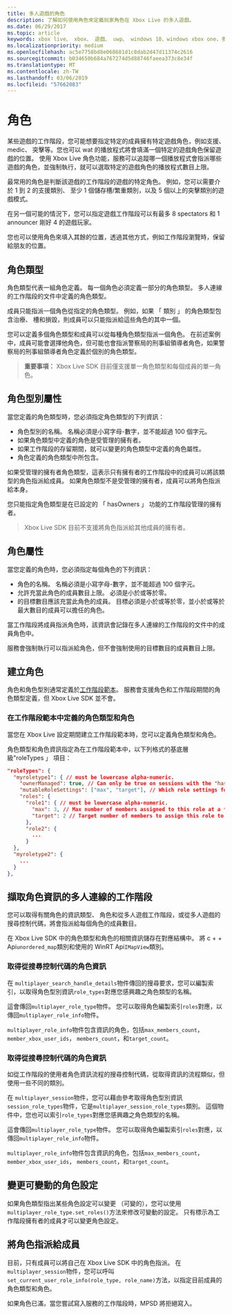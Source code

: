 ```yaml
---
title: 多人遊戲的角色
description: 了解如何使用角色來定義玩家角色在 Xbox Live 的多人遊戲。
ms.date: 06/29/2017
ms.topic: article
keywords: xbox live、 xbox、 遊戲、 uwp、 windows 10、windows xbox one，多人遊戲，角色
ms.localizationpriority: medium
ms.openlocfilehash: ac5e7758bd8e068681d1c8dab2d47d11374c2616
ms.sourcegitcommit: b034650b684a767274d5d88746faeea373c8e34f
ms.translationtype: MT
ms.contentlocale: zh-TW
ms.lasthandoff: 03/06/2019
ms.locfileid: "57662083"
---
```

# <a name="roles"></a>角色

某些遊戲的工作階段，您可能想要指定特定的成員擁有特定遊戲角色，例如支援、 medic、 突擊等。您也可以 wat 的播放程式將會填滿一個特定的遊戲角色保留遊戲的位置。 使用 Xbox Live 角色功能，服務可以追蹤哪一個播放程式會指派哪些遊戲的角色，並強制執行，就可以選取特定的遊戲角色的播放程式數目上限。

最常用的角色是判斷該遊戲的工作階段的遊戲的特定角色。 例如，您可以需要介於 1 到 2 的支援類別、 至少 1 個儲存槽/繁重類別，以及 5 個以上的突擊類別的遊戲模式。

在另一個可能的情況下，您可以指定遊戲工作階段可以有最多 8 spectators 和 1 announcer 剛好 4 的遊戲玩家。

您也可以使用角色來填入其餘的位置，透過其他方式，例如工作階段瀏覽時，保留給朋友的位置。

## <a name="role-types"></a>角色類型

角色類型代表一組角色定義。 每一個角色必須定義一部分的角色類型。 多人連線的工作階段的文件中定義的角色類型。

成員只能指派一個角色從指定的角色類型。 例如，如果 「 類別 」 的角色類型包含治療、 槽和損毀，則成員可以只能指派給這些角色的其中一個。

您可以定義多個角色類型和成員可以從每種角色類型指派一個角色。 在前述案例中，成員可能會選擇他角色，但可能也會指派警察局的刑事組領導者角色，如果警察局的刑事組領導者角色定義於個別的角色類型。

> **重要事項：** Xbox Live SDK 目前僅支援單一角色類型和每個成員的單一角色。

## <a name="role-type-properties"></a>角色型別屬性

當您定義的角色類型時，您必須指定角色類型的下列資訊：

* 角色型別的名稱。 名稱必須是小寫字母-數字，並不能超過 100 個字元。
* 如果角色類型中定義的角色是受管理的擁有者。
* 如果工作階段的存留期間，就可以變更的角色類型中定義的角色屬性。
* 角色定義的角色類型中所包含。

如果受管理的擁有者角色類型，這表示只有擁有者的工作階段中的成員可以將該類型的角色指派給成員。 如果角色類型不是受管理的擁有者，成員可以將角色指派給本身。

您只能指定角色類型是在已設定的 「 hasOwners 」 功能的工作階段管理的擁有者。

> Xbox Live SDK 目前不支援將角色指派給其他成員的擁有者。

## <a name="role-properties"></a>角色屬性

當您定義的角色時，您必須指定每個角色的下列資訊：

* 角色的名稱。 名稱必須是小寫字母-數字，並不能超過 100 個字元。
* 允許充當此角色的成員數目上限。 必須是小於或等於零。
* 的目標數目應該充當此角色的成員。 目標必須是小於或等於零，並小於或等於最大數目的成員可以擔任的角色。

當工作階段將成員指派角色時，該資訊會記錄在多人連線的工作階段的文件中的成員角色中。

服務會強制執行可以指派給角色，但不會強制使用的目標數目的成員數目上限。

## <a name="create-roles"></a>建立角色

角色和角色型別通常定義於[工作階段範本](service-configuration/session-templates.md)。 服務會支援角色和工作階段期間的角色類型定義，但 Xbox Live SDK 並不會。

### <a name="define-role-types-and-roles-in-a-session-template"></a>在工作階段範本中定義的角色類型和角色

當您在 Xbox Live 設定期間建立工作階段範本時，您可以定義角色類型和角色。

角色類型和角色資訊指定為在工作階段範本中，以下列格式的基底層級"roleTypes 」 項目：

```json
"roleTypes": {
  "myroletype1": { // must be lowercase alpha-numeric.
    "ownerManaged": true, // Can only be true on sessions with the "hasOwners" capability set. If true, only the owner of the session can assign this role to members.
    "mutableRoleSettings": ["max", "target"], // Which role settings for roles in this role type can be modified throughout the life of the session. Exclude role settings to lock them.
    "roles": {
      "role1": { // must be lowercase alpha-numeric.
        "max": 3, // Max number of members assigned to this role at a time, enforced by MPSD.
        "target": 2 // Target number of members to assign this role to. Like max, but not enforced (can be exceeded).
      },
      "role2": {
        ...
      }
  },
  "myroletype2": {
    ...
  }
},
```

## <a name="retrieve-role-information-for-a-multiplayer-session"></a>擷取角色資訊的多人連線的工作階段

您可以取得有關角色的資訊類型、 角色和從多人遊戲工作階段，或從多人遊戲的搜尋控制代碼，將會指派給每個角色的成員數目。

在 Xbox Live SDK 中的角色類型和角色的相關資訊儲存在對應結構中。 將 c + + Api`unordered_map`類別和使用的 WinRT Api`IMapView`類別。

### <a name="get-the-role-information-from-a-search-handle"></a>取得從搜尋控制代碼的角色資訊

在 `multiplayer_search_handle_details`物件傳回的搜尋要求，您可以編製索引，以取得角色型別資訊`role_types`對應您感興趣之角色類型的名稱。

這會傳回`multiplayer_role_type`物件。 您可以取得角色編製索引`roles`對應，以傳回`multiplayer_role_info`物件。

`multiplayer_role_info`物件包含資訊的角色，包括`max_members_count`， `member_xbox_user_ids`， `members_count`，和`target_count`。

### <a name="get-the-role-information-from-a-search-handle"></a>取得從搜尋控制代碼的角色資訊

如從工作階段的使用者角色資訊流程的搜尋控制代碼，從取得資訊的流程類似，但使用一些不同的類別。

在 `multiplayer_session`物件，您可以藉由參考取得角色型別資訊`session_role_types`物件，它是`multiplayer_session_role_types`類別。 這個物件中，您也可以索引`role_types`對應您感興趣之角色類型的名稱。

這會傳回`multiplayer_role_type`物件。 您可以取得角色編製索引`roles`對應，以傳回`multiplayer_role_info`物件。

`multiplayer_role_info`物件包含資訊的角色，包括`max_members_count`， `member_xbox_user_ids`， `members_count`，和`target_count`。

## <a name="change-mutable-role-settings"></a>變更可變動的角色設定

如果角色類型指出某些角色設定可以變更 （可變的），您可以使用`multiplayer_role_type.set_roles()`方法來修改可變動的設定。 只有標示為工作階段擁有者的成員才可以變更角色設定。

## <a name="assign-a-role-to-a-member"></a>將角色指派給成員

目前，只有成員可以將自己在 Xbox Live SDK 中的角色指派。 在 `multiplayer_session`物件，您可以呼叫`set_current_user_role_info(role_type, role_name)`方法，以指定目前成員的角色類型和角色。

如果角色已滿，當您嘗試寫入服務的工作階段時，MPSD 將拒絕寫入。
